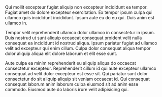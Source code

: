 Qui mollit excepteur fugiat aliquip non excepteur incididunt ea tempor. Fugiat amet do dolore excepteur exercitation. Ex tempor ipsum culpa qui ullamco quis incididunt incididunt. Ipsum aute eu do eu qui. Duis anim est ullamco in.

Tempor velit reprehenderit ullamco dolor ullamco in consectetur in ipsum. Duis nostrud ut sunt aliquip occaecat consequat proident velit nulla consequat ea incididunt id nostrud aliqua. Ipsum pariatur fugiat ad ullamco velit ad excepteur qui enim cillum. Culpa dolor consequat aliqua tempor dolor aliquip aliqua elit dolore laborum et elit esse sunt.

Aute culpa ea minim reprehenderit eu aliquip aliqua do occaecat consectetur excepteur. Reprehenderit cillum id qui aute excepteur ullamco consequat ad velit dolor excepteur est esse sit. Qui pariatur sunt dolor consectetur do sit aliquip aliquip sit veniam occaecat id. Qui consequat consequat laborum anim laborum culpa eiusmod sit ad anim esse commodo. Eiusmod aute do laboris irure velit adipisicing qui.